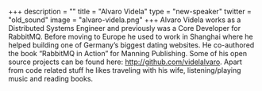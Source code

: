 +++
description = ""
title = "Alvaro Videla"
type = "new-speaker"
twitter = "old_sound"
image = "alvaro-videla.png"
+++
Alvaro Videla works as a Distributed Systems Engineer and previously was a Core Developer for RabbitMQ. Before moving to Europe he used to work in Shanghai where he helped building one of Germany’s biggest dating websites. He co-authored the book “RabbitMQ in Action” for Manning Publishing. Some of his open source projects can be found here: http://github.com/videlalvaro. Apart from code related stuff he likes traveling with his wife, listening/playing music and reading books.